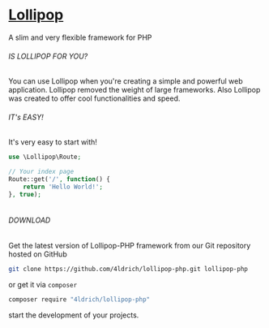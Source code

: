 # [Lollipop](http://github.com/4ldrich/lollipop-php)
A slim and very flexible framework for PHP

###### IS LOLLIPOP FOR YOU?
You can use Lollipop when you're creating a simple and powerful web application. Lollipop removed the weight of large frameworks. Also Lollipop was created to offer cool functionalities and speed.

###### IT's EASY!
It's very easy to start with!
```php
use \Lollipop\Route;

// Your index page
Route::get('/', function() {
    return 'Hello World!';
}, true);
           
```
###### DOWNLOAD
Get the latest version of Lollipop-PHP framework from our Git repository hosted on GitHub
```bash
git clone https://github.com/4ldrich/lollipop-php.git lollipop-php
```
or get it via ```composer```
```bash
composer require "4ldrich/lollipop-php"
```
start the development of your projects.